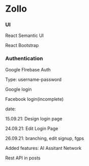 # Zollo

### UI

React Semantic UI

React Bootstrap


### Authentication

Google FIrebase Auth

Type: username-password

Google login

Facebook login(incomplete)

date:

15.09.21: Design login page

24.09.21: Edit Login Page

26.09.21: branching, edit signup, fgps


Added features:
AI Assitant
Network


Rest API in posts
